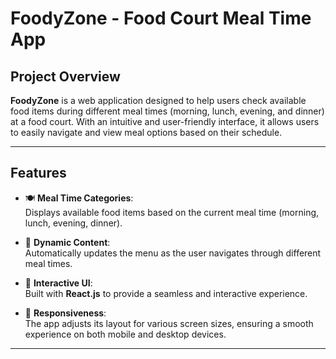 # FoodyZone - Food Court Meal Time App

## Project Overview

**FoodyZone** is a web application designed to help users check available food items during different meal times (morning, lunch, evening, and dinner) at a food court. With an intuitive and user-friendly interface, it allows users to easily navigate and view meal options based on their schedule.

---

## Features

- 🍽 **Meal Time Categories**:  
  Displays available food items based on the current meal time (morning, lunch, evening, dinner).
  
- 🔄 **Dynamic Content**:  
  Automatically updates the menu as the user navigates through different meal times.
  
- 🎨 **Interactive UI**:  
  Built with **React.js** to provide a seamless and interactive experience.
  
- 📱 **Responsiveness**:  
  The app adjusts its layout for various screen sizes, ensuring a smooth experience on both mobile and desktop devices.

---
